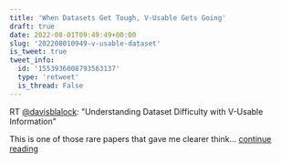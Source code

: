 ```yaml
---
title: 'When Datasets Get Tough, V-Usable Gets Going'
draft: true
date: 2022-08-01T09:49:49+00:00
slug: '202208010949-v-usable-dataset'
is_tweet: true
tweet_info:
  id: '1553936008793563137'
  type: 'retweet'
  is_thread: False
---
```




RT [@davisblalock](https://x.com/davisblalock): "Understanding Dataset Difficulty with V-Usable Information"

This is one of those rare papers that gave me clearer think… [continue reading](https://x.com/sytelus/status/1553936008793563137)
